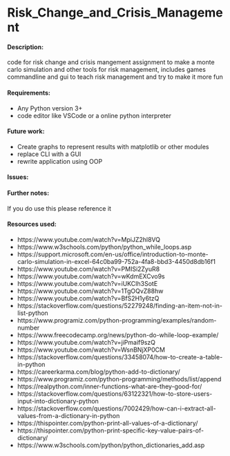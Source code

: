 # Risk_Change_and_Crisis_Management
<h4>Description:</h4>
code for risk change and crisis mangement assignment to make a monte carlo simulation and other tools for risk management, includes games commandline and gui to teach risk management and try to make it more fun


<h4>Requirements:</h4>
<ul>
  <li>Any Python version 3+</li>
  <li>code editor like VSCode or a online python interpreter</li>
  </ul>

<h4>Future work:</h4>
<ul>
  <li>Create graphs to represent results with matplotlib or other modules</li>
  <li>replace CLI with a GUI </li>
  <li>rewrite application using OOP</li>
  </ul>
<h4>Issues:</h4>
<ul>
  
  </ul>
  
  <h4>Further notes:</h4>
If you do use this please reference it

<h4>Resources used:</h4>
<ul>
  <li>https://www.youtube.com/watch?v=MpiJZ2hl8VQ</li>
  <li>https://www.w3schools.com/python/python_while_loops.asp</li>
  <li>https://support.microsoft.com/en-us/office/introduction-to-monte-carlo-simulation-in-excel-64c0ba99-752a-4fa8-bbd3-4450d8db16f1</li>
  <li>https://www.youtube.com/watch?v=PMISi2ZyuR8</li>
  <li>https://www.youtube.com/watch?v=wKdmEXCvo9s</li>
  <li>https://www.youtube.com/watch?v=iUKCIh3SotE</li>
  <li>https://www.youtube.com/watch?v=1TgOQvZ88hw</li>
  <li>https://www.youtube.com/watch?v=BfS2H1y6tzQ</li>
  <li>https://stackoverflow.com/questions/52279248/finding-an-item-not-in-list-python</li>
  <li>https://www.programiz.com/python-programming/examples/random-number</li>
  <li>https://www.freecodecamp.org/news/python-do-while-loop-example/</li>
  <li>https://www.youtube.com/watch?v=jiPmaif9szQ</li>
  <li>https://www.youtube.com/watch?v=WsnBNjXP0CM</li>
  <li>https://stackoverflow.com/questions/33458074/how-to-create-a-table-in-python</li>
  <li>https://careerkarma.com/blog/python-add-to-dictionary/</li>
  <li>https://www.programiz.com/python-programming/methods/list/append</li>
  <li>https://realpython.com/inner-functions-what-are-they-good-for/ </li>
  <li>https://stackoverflow.com/questions/63122321/how-to-store-users-input-into-dictionary-python</li>
  <li> https://stackoverflow.com/questions/7002429/how-can-i-extract-all-values-from-a-dictionary-in-python</li>
  <li>https://thispointer.com/python-print-all-values-of-a-dictionary/</li>
  <li>https://thispointer.com/python-print-specific-key-value-pairs-of-dictionary/</li>
  <li>https://www.w3schools.com/python/python_dictionaries_add.asp</li>
  </ul>



